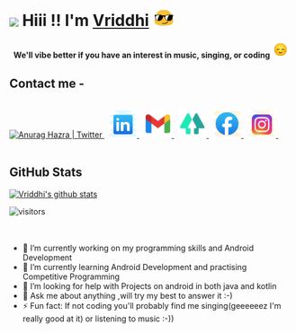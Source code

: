 # <img src="https://github.com/TheDudeThatCode/TheDudeThatCode/blob/master/Assets/Hi.gif" width="29px"> Hiii !! I'm [Vriddhi](https://linktr.ee/bhardwaj_vriddhi) <img src="https://raw.githubusercontent.com/kyratna/kyratna/master/gifs/emoji.gif" width="39px">
#### <p align="center">We'll vibe better if you have an interest in music, singing, or coding <img src="https://github.com/vriddhi1203/vriddhi1203/blob/main/icons8-smiling-face-48.png" width="30" height="30"/> </p>  
## Contact me -
<br />
<a href="https://twitter.com/Vriddhi1203">
  <img alt="Anurag Hazra | Twitter" width="50px" src="https://raw.githubusercontent.com/anuraghazra/anuraghazra/master/assets/twitter.svg" />
</a>&nbsp
<a href="https://www.linkedin.com/in/vriddhi-bhardwaj-207243189/">
  <img src="https://github.com/vriddhi1203/vriddhi1203/blob/main/icons8-linkedin-64.png" width="50" height="50"/>
  </a>&nbsp
<a href="mailto:bhardwaj.vriddhi2000@gmail.com">
  <img src="https://github.com/vriddhi1203/vriddhi1203/blob/main/icons8-gmail-48.png" width="50" height="50"/> 
  </a>&nbsp        
 <a href="https://linktr.ee/bhardwaj_vriddhi">
    <img src="https://github.com/vriddhi1203/vriddhi1203/blob/main/icons8-linktree-48.png" width="50" height="50"/>
  </a>&nbsp
 <a href="https://www.facebook.com/vriddhi.bhardwaj.58/">
    <img src="https://github.com/vriddhi1203/vriddhi1203/blob/main/icons8-facebook-64.png" width="50" height="50"/>
  </a>&nbsp
 <a href="https://www.instagram.com/bhardwaj_vriddhi/">
    <img src="https://github.com/vriddhi1203/vriddhi1203/blob/main/icons8-instagram-64.png" width="50" height="50"/>
  </a>&nbsp
  <br><br>

## GitHub Stats

[![Vriddhi's github stats](https://github-readme-stats.vercel.app/api?username=vriddhi1203&show_icons=true&count_private=true)](https://github.com/vriddhi1203?tab=repositories) 

![visitors](https://visitor-badge.glitch.me/badge?page_id=vriddhi1203)
<br />
<br />
<br />

- 🔭 I’m currently working on my programming skills and Android Development
- 🌱 I’m currently learning Android Development and practising Competitive Programming
- 🤔 I’m looking for help with Projects on android in both java and kotlin
- 💬 Ask me about anything ,will try my best to answer it :-)
- ⚡ Fun fact: If not coding you'll probably find me singing(geeeeeez I'm really good at it) or listening to music :-))
